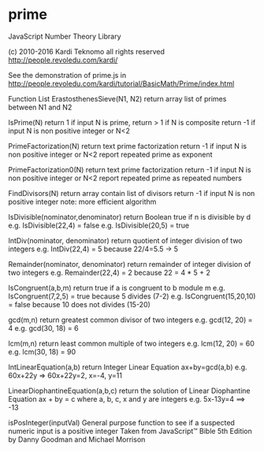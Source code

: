 # prime
JavaScript Number Theory Library

(c) 2010-2016 Kardi Teknomo all rights reserved
http://people.revoledu.com/kardi/

See the demonstration of prime.js in 
http://people.revoledu.com/kardi/tutorial/BasicMath/Prime/index.html

Function List
ErastosthenesSieve(N1, N2) 
	return array list of primes between N1 and N2

IsPrime(N)
	return 1 if input N is prime, return > 1 if N is composite
	return -1 if input N is non positive integer or N<2

PrimeFactorization(N)
	return text prime factorization
	return -1 if input N is non positive integer or N<2
	report repeated prime as exponent

PrimeFactorization0(N)
	return text prime factorization
	return -1 if input N is non positive integer or N<2
	report repeated prime as repeated numbers

FindDivisors(N)
	return array contain list of divisors
	return -1 if input N is non positive integer
	note: more efficient algorithm

IsDivisible(nominator,denominator)
	return Boolean true if n is divisible by d
	e.g. IsDivisible(22,4) = false
	e.g. IsDivisible(20,5) = true

IntDiv(nominator, denominator)
	return quotient of integer division of two integers
	e.g. IntDiv(22,4) = 5 because 22/4=5.5 -> 5

Remainder(nominator, denominator)
	return remainder of integer division of two integers
	e.g. Remainder(22,4) = 2 because 22 = 4 * 5 + 2

IsCongruent(a,b,m)
	return true if a is congruent to b module m
	e.g. IsCongruent(7,2,5) = true because 5 divides (7-2)
	e.g. IsCongruent(15,20,10) = false because 10 does not divides (15-20)

gcd(m,n)
	return greatest common divisor of two integers
	e.g. gcd(12, 20) = 4
	e.g. gcd(30, 18) = 6

lcm(m,n)
	return least common multiple of two integers
	e.g. lcm(12, 20) = 60
	e.g. lcm(30, 18) = 90

IntLinearEquation(a,b)
	return Integer Linear Equation ax+by=gcd(a,b)
	e.g. 60x+22y => 60x+22y=2, x=-4, y=11

LinearDiophantineEquation(a,b,c)
	return the solution of Linear Diophantine Equation ax + by = c where a, b, c, x and y are integers
	e.g. 5x-13y=4 ==> -13

isPosInteger(inputVal)
	General purpose function to see if a suspected numeric input is a positive integer
	Taken from JavaScript™ Bible 5th Edition by Danny Goodman and Michael Morrison
